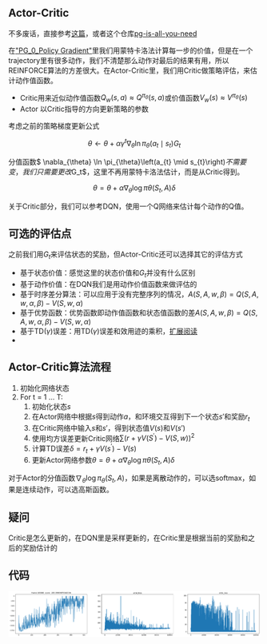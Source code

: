 ## Actor-Critic

不多废话，直接参考[这篇](https://nbviewer.jupyter.org/github/MrSyee/pg-is-all-you-need/blob/master/01.A2C.ipynb#)，或者这个仓库[pg-is-all-you-need](https://github.com/MrSyee/pg-is-all-you-need)

在["PG_0_Policy Gradient"](siyuan://blocks/20201222220453-qucvpd8)里我们用蒙特卡洛法计算每一步的价值，但是在一个trajectory里有很多动作，我们不清楚那么动作对最后的结果有用，所以REINFORCE算法的方差很大。在Actor-Critic里，我们用Critic做策略评估，来估计动作值函数。

* Critic用来近似动作值函数$Q_{w}(s, a) \approx Q^{\pi_{\theta}}(s, a)$或价值函数$V_w(s) \approx  V^{\pi_\theta}(s)$
* Actor 以Critic指导的方向更新策略的参数

考虑之前的策略梯度更新公式

$$
\theta \leftarrow \theta+\alpha \gamma^{t}  \nabla_{\theta} \ln \pi_{\theta}\left(a_{t} \mid s_{t}\right)G_{t}
$$

分值函数$ \nabla_{\theta} \ln \pi_{\theta}\left(a_{t} \mid s_{t}\right)$不需要变，我们只需要更改$G_t$，这里不再用蒙特卡洛法估计，而是从Critic得到。

$$
\theta=\theta+\alpha \nabla_{\theta} \log \pi \theta\left(S_{t}, A\right) \delta
$$

关于Critic部分，我们可以参考DQN，使用一个Q网络来估计每个动作的Q值。

## 可选的评估点

之前我们用$G_t$来评估状态的奖励，但Actor-Critic还可以选择其它的评估方式

* 基于状态价值：感觉这里的状态价值和$G_t$并没有什么区别
* 基于动作价值：在DQN我们是用动作价值函数来做评估的
* 基于时序差分算法：可以应用于没有完整序列的情况，$A(S, A, w, \beta)=Q(S, A, w, \alpha, \beta)-V(S, w, \alpha)$
* 基于优势函数：优势函数即动作值函数和状态值函数的差$A(S, A, w, \beta)=Q(S, A, w, \alpha, \beta)-V(S, w, \alpha)$
* 基于TD$(\gamma)$误差：用TD($\gamma)$误差和效用迹的乘积，[扩展阅读](https://www.cnblogs.com/pinard/p/9529828.html)
*

## Actor-Critic算法流程

1. 初始化网络状态
2. For t = 1 ... T:
   1. 初始化状态$s$
   2. 在Actor网络中根据$s$得到动作$a$，和环境交互得到下一个状态$s\prime$和奖励$r_t$
   3. 在Critic网络中输入$s$和$s\prime$，得到状态值$V(s)$和$V(s\prime)$
   4. 使用均方误差更新Critic网络$\sum\left(r+\gamma V\left(S^{\prime}\right)-V(S, w)\right)^{2}$
   5. 计算TD误差$\delta=r_t+\gamma V\left(s^{\prime}\right)-V(s)$
   6. 更新Actor网络参数$\theta=\theta+\alpha \nabla_{\theta} \log \pi \theta\left(S_{t}, A\right) \delta$

对于Actor的分值函数$\nabla_{\theta} \log \pi_{\theta}\left(S_{t}, A\right)$，如果是离散动作的，可以选softmax，如果是连续动作，可以选高斯函数。

## 疑问

Critic是怎么更新的，在DQN里是采样更新的，在Critic里是根据当前的奖励和之后的奖励估计的

## 代码

![image.png](assets/image-20210728233341-z31speo.png)